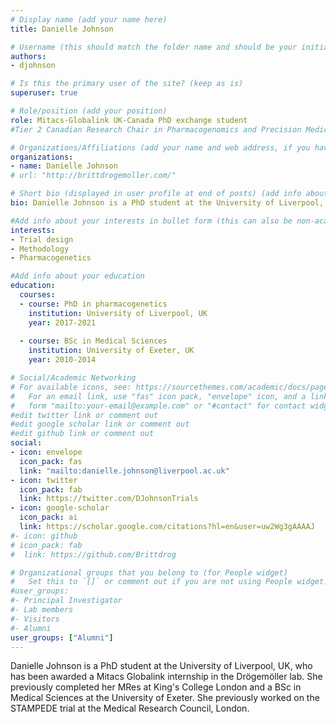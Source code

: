 ```yaml
---
# Display name (add your name here)
title: Danielle Johnson

# Username (this should match the folder name and should be your initial and surname)
authors:
- djohnson

# Is this the primary user of the site? (keep as is)
superuser: true

# Role/position (add your position)
role: Mitacs-Globalink UK-Canada PhD exchange student
#Tier 2 Canadian Research Chair in Pharmacogenomics and Precision Medicine

# Organizations/Affiliations (add your name and web address, if you have one)
organizations:
- name: Danielle Johnson
# url: "http://brittdrogemoller.com/"

# Short bio (displayed in user profile at end of posts) (add info about yourself)
bio: Danielle Johnson is a PhD student at the University of Liverpool, UK, who has been awarded a Mitacs Globalink internship in the Drögemöller lab.

#Add info about your interests in bullet form (this can also be non-academic) 
interests:
- Trial design
- Methodology
- Pharmacogenetics

#Add info about your education 
education:
  courses:
  - course: PhD in pharmacogenetics
    institution: University of Liverpool, UK
    year: 2017-2021
  
  - course: BSc in Medical Sciences
    institution: University of Exeter, UK
    year: 2010-2014

# Social/Academic Networking
# For available icons, see: https://sourcethemes.com/academic/docs/page-builder/#icons
#   For an email link, use "fas" icon pack, "envelope" icon, and a link in the
#   form "mailto:your-email@example.com" or "#contact" for contact widget.
#edit twitter link or comment out
#edit google scholar link or comment out
#edit github link or comment out
social:
- icon: envelope
  icon_pack: fas
  link: "mailto:danielle.johnson@liverpool.ac.uk"
- icon: twitter
  icon_pack: fab
  link: https://twitter.com/DJohnsonTrials
- icon: google-scholar
  icon_pack: ai
  link: https://scholar.google.com/citations?hl=en&user=uw2Wg3gAAAAJ
#- icon: github
# icon_pack: fab
#  link: https://github.com/Brittdrog

# Organizational groups that you belong to (for People widget)
#   Set this to `[]` or comment out if you are not using People widget.
#user_groups:
#- Principal Investigator
#- Lab members
#- Visitors
#- Alumni
user_groups: ["Alumni"]
---
```


Danielle Johnson is a PhD student at the University of Liverpool, UK, who has been awarded a Mitacs Globalink internship in the Drögemöller lab. She previously completed her MRes at King's College London and a BSc in Medical Sciences at the University of Exeter. She previously worked on the STAMPEDE trial at the Medical Research Council, London.
